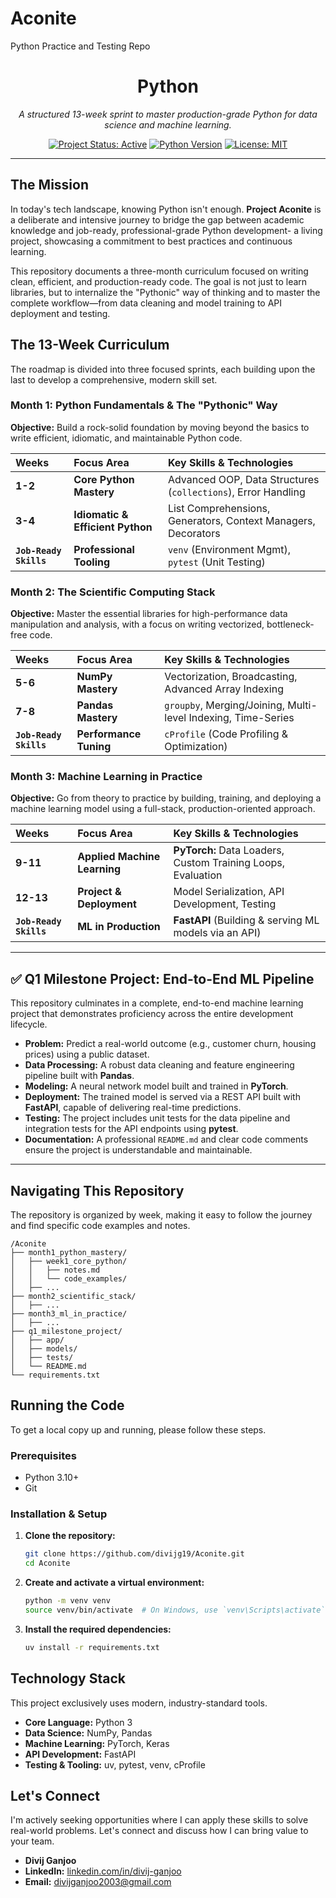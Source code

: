 # Aconite
Python Practice and Testing Repo

<div align="center">

# Python

*A structured 13-week sprint to master production-grade Python for data science and machine learning.*

[![Project Status: Active](https://img.shields.io/badge/status-active-success.svg)](https://github.com/divijg19/Aconite)
[![Python Version](https://img.shields.io/badge/python-3.14%2B-blue.svg)](https://www.python.org/downloads/)
[![License: MIT](https://img.shields.io/badge/License-MIT-yellow.svg)](https://opensource.org/licenses/MIT)

</div>

---

## The Mission

In today's tech landscape, knowing Python isn't enough. **Project Aconite** is a deliberate and intensive journey to bridge the gap between academic knowledge and job-ready, professional-grade Python development- a living project, showcasing a commitment to best practices and continuous learning.

This repository documents a three-month curriculum focused on writing clean, efficient, and production-ready code. The goal is not just to learn libraries, but to internalize the "Pythonic" way of thinking and to master the complete workflow—from data cleaning and model training to API deployment and testing.


## The 13-Week Curriculum

The roadmap is divided into three focused sprints, each building upon the last to develop a comprehensive, modern skill set.

### **Month 1: Python Fundamentals & The "Pythonic" Way**

**Objective:** Build a rock-solid foundation by moving beyond the basics to write efficient, idiomatic, and maintainable Python code.

| Weeks | Focus Area                   | Key Skills & Technologies                                  |
| :---- | :--------------------------- | :--------------------------------------------------------- |
| **1-2** | **Core Python Mastery**        | Advanced OOP, Data Structures (`collections`), Error Handling |
| **3-4** | **Idiomatic & Efficient Python** | List Comprehensions, Generators, Context Managers, Decorators |
| **`Job-Ready Skills`** | **Professional Tooling**     | `venv` (Environment Mgmt), `pytest` (Unit Testing)         |

### **Month 2: The Scientific Computing Stack**

**Objective:** Master the essential libraries for high-performance data manipulation and analysis, with a focus on writing vectorized, bottleneck-free code.

| Weeks | Focus Area            | Key Skills & Technologies                          |
| :---- | :-------------------- | :------------------------------------------------- |
| **5-6** | **NumPy Mastery**     | Vectorization, Broadcasting, Advanced Array Indexing |
| **7-8** | **Pandas Mastery**    | `groupby`, Merging/Joining, Multi-level Indexing, Time-Series |
| **`Job-Ready Skills`** | **Performance Tuning** | `cProfile` (Code Profiling & Optimization)         |

### **Month 3: Machine Learning in Practice**

**Objective:** Go from theory to practice by building, training, and deploying a machine learning model using a full-stack, production-oriented approach.

| Weeks   | Focus Area               | Key Skills & Technologies                               |
| :------ | :----------------------- | :------------------------------------------------------ |
| **9-11**  | **Applied Machine Learning** | **PyTorch:** Data Loaders, Custom Training Loops, Evaluation |
| **12-13** | **Project & Deployment**   | Model Serialization, API Development, Testing           |
| **`Job-Ready Skills`** | **ML in Production**       | **FastAPI** (Building & serving ML models via an API)     |

---

## ✅ Q1 Milestone Project: End-to-End ML Pipeline

This repository culminates in a complete, end-to-end machine learning project that demonstrates proficiency across the entire development lifecycle.

*   **Problem:** Predict a real-world outcome (e.g., customer churn, housing prices) using a public dataset.
*   **Data Processing:** A robust data cleaning and feature engineering pipeline built with **Pandas**.
*   **Modeling:** A neural network model built and trained in **PyTorch**.
*   **Deployment:** The trained model is served via a REST API built with **FastAPI**, capable of delivering real-time predictions.
*   **Testing:** The project includes unit tests for the data pipeline and integration tests for the API endpoints using **pytest**.
*   **Documentation:** A professional `README.md` and clear code comments ensure the project is understandable and maintainable.

---

## Navigating This Repository

The repository is organized by week, making it easy to follow the journey and find specific code examples and notes.

```
/Aconite
├── month1_python_mastery/
│   ├── week1_core_python/
│   │   ├── notes.md
│   │   └── code_examples/
│   ├── ...
├── month2_scientific_stack/
│   ├── ...
├── month3_ml_in_practice/
│   ├── ...
├── q1_milestone_project/
│   ├── app/
│   ├── models/
│   ├── tests/
│   └── README.md
└── requirements.txt
```

## Running the Code

To get a local copy up and running, please follow these steps.

### Prerequisites

*   Python 3.10+
*   Git

### Installation & Setup

1.  **Clone the repository:**
    ```sh
    git clone https://github.com/divijg19/Aconite.git
    cd Aconite
    ```
2.  **Create and activate a virtual environment:**
    ```sh
    python -m venv venv
    source venv/bin/activate  # On Windows, use `venv\Scripts\activate`
    ```
3.  **Install the required dependencies:**
    ```sh
    uv install -r requirements.txt
    ```

## Technology Stack

This project exclusively uses modern, industry-standard tools.

*   **Core Language:** Python 3
*   **Data Science:** NumPy, Pandas
*   **Machine Learning:** PyTorch, Keras
*   **API Development:** FastAPI
*   **Testing & Tooling:** uv, pytest, venv, cProfile

## Let's Connect

I'm actively seeking opportunities where I can apply these skills to solve real-world problems. Let's connect and discuss how I can bring value to your team.

*   **Divij Ganjoo**
*   **LinkedIn:** [linkedin.com/in/divij-ganjoo](https://linkedin.com/in/divij-ganjoo)
*   **Email:** [divijganjoo2003@gmail.com](mailto:divijganjoo2003@gmail.com)
